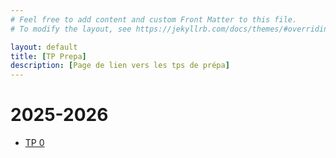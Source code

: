 ```yaml
---
# Feel free to add content and custom Front Matter to this file.
# To modify the layout, see https://jekyllrb.com/docs/themes/#overriding-theme-defaults

layout: default
title: [TP Prepa]
description: [Page de lien vers les tps de prépa]
---
```



# 2025-2026



- [TP 0](https://tpprepa.github.io/jupyterlite/notebooks?fromURL=https://raw.githubusercontent.com/tpprepa/tpprepa.github.io/1c0b4c53b551d16659b545d8ad66916676c4d231/TPs/tp1.ipynb)